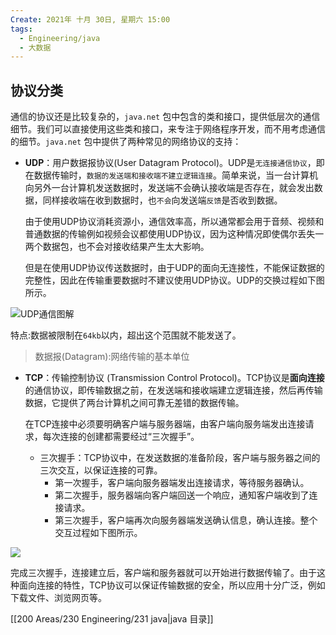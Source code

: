 ```yaml
---
Create: 2021年 十月 30日, 星期六 15:00
tags: 
  - Engineering/java
  - 大数据
---
```

## 协议分类

通信的协议还是比较复杂的，`java.net` 包中包含的类和接口，提供低层次的通信细节。我们可以直接使用这些类和接口，来专注于网络程序开发，而不用考虑通信的细节。`java.net` 包中提供了两种常见的网络协议的支持：

- **UDP**：用户数据报协议(User Datagram Protocol)。UDP是`无连接通信协议`，即在数据传输时，`数据的发送端和接收端不建立逻辑连接`。简单来说，当一台计算机向另外一台计算机发送数据时，发送端不会确认接收端是否存在，就会发出数据，同样接收端在收到数据时，也`不会`向发送端`反馈`是否收到数据。

	由于使用UDP协议消耗资源小，通信效率高，所以通常都会用于音频、视频和普通数据的传输例如视频会议都使用UDP协议，因为这种情况即使偶尔丢失一两个数据包，也不会对接收结果产生太大影响。

	但是在使用UDP协议传送数据时，由于UDP的面向无连接性，不能保证数据的完整性，因此在传输重要数据时不建议使用UDP协议。UDP的交换过程如下图所示。

![UDP通信图解](https://images-1257755739.cos.ap-guangzhou.myqcloud.com/hexo/posts/java-internet/UDP%E9%80%9A%E4%BF%A1%E5%9B%BE%E8%A7%A3.bmp)

特点:数据被限制在`64kb`以内，超出这个范围就不能发送了。

> 数据报(Datagram):网络传输的基本单位 

- **TCP**：传输控制协议 (Transmission Control Protocol)。TCP协议是**面向连接**的通信协议，即传输数据之前，在发送端和接收端建立逻辑连接，然后再传输数据，它提供了两台计算机之间可靠无差错的数据传输。

	在TCP连接中必须要明确客户端与服务器端，由客户端向服务端发出连接请求，每次连接的创建都需要经过“三次握手”。

	- 三次握手：TCP协议中，在发送数据的准备阶段，客户端与服务器之间的三次交互，以保证连接的可靠。
		- 第一次握手，客户端向服务器端发出连接请求，等待服务器确认。
		- 第二次握手，服务器端向客户端回送一个响应，通知客户端收到了连接请求。
		- 第三次握手，客户端再次向服务器端发送确认信息，确认连接。整个交互过程如下图所示。

![](https://images-1257755739.cos.ap-guangzhou.myqcloud.com/hexo/posts/java-internet/4_tcp.jpg)

​    完成三次握手，连接建立后，客户端和服务器就可以开始进行数据传输了。由于这种面向连接的特性，TCP协议可以保证传输数据的安全，所以应用十分广泛，例如下载文件、浏览网页等。

[[200 Areas/230 Engineering/231 java|java 目录]]